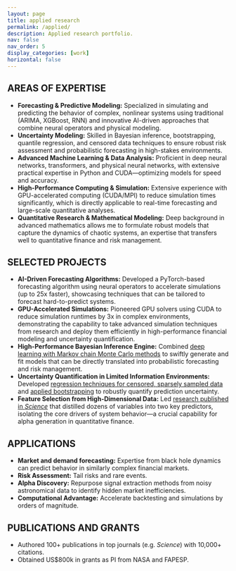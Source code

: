 ```yaml
---
layout: page
title: applied research
permalink: /applied/
description: Applied research portfolio.
nav: false
nav_order: 5
display_categories: [work]
horizontal: false
---
```


## AREAS OF EXPERTISE

* **Forecasting & Predictive Modeling:** Specialized in simulating and predicting the behavior of complex, nonlinear systems using traditional (ARIMA, XGBoost, RNN) and innovative AI-driven approaches that combine neural operators and physical modeling.
* **Uncertainty Modeling:** Skilled in Bayesian inference, bootstrapping, quantile regression, and censored data techniques to ensure robust risk assessment and probabilistic forecasting in high-stakes environments.
* **Advanced Machine Learning & Data Analysis:** Proficient in deep neural networks, transformers, and physical neural networks, with extensive practical expertise in Python and CUDA—optimizing models for speed and accuracy.
* **High-Performance Computing & Simulation:** Extensive experience with GPU-accelerated computing (CUDA/MPI) to reduce simulation times significantly, which is directly applicable to real-time forecasting and large-scale quantitative analyses.
* **Quantitative Research & Mathematical Modeling:** Deep background in advanced mathematics allows me to formulate robust models that capture the dynamics of chaotic systems, an expertise that transfers well to quantitative finance and risk management.

## SELECTED PROJECTS

* **AI-Driven Forecasting Algorithms:** Developed a PyTorch-based forecasting algorithm using neural operators to accelerate simulations (up to 25x faster), showcasing techniques that can be tailored to forecast hard-to-predict systems.
* **GPU-Accelerated Simulations:** Pioneered GPU solvers using CUDA to reduce simulation runtimes by 3x in complex environments, demonstrating the capability to take advanced simulation techniques from research and deploy them efficiently in high-performance financial modeling and uncertainty quantification.
* **High-Performance Bayesian Inference Engine:** Combined [deep learning with Markov chain Monte Carlo methods](https://ui.adsabs.harvard.edu/abs/2022MNRAS.509.5657A/abstract) to swiftly generate and fit models that can be directly translated into probabilistic forecasting and risk management.
* **Uncertainty Quantification in Limited Information Environments:** Developed [regression techniques for censored, sparsely sampled data](https://ui.adsabs.harvard.edu/abs/2020MNRAS.492.4120D/abstract) and [applied bootstrapping](https://ui.adsabs.harvard.edu/abs/2020MNRAS.499.2934R/abstract) to robustly quantify prediction uncertainty.
* **Feature Selection from High-Dimensional Data:** Led [research published in *Science*](https://ui.adsabs.harvard.edu/abs/2012Sci...338.1445N/abstract) that distilled dozens of variables into two key predictors, isolating the core drivers of system behavior—a crucial capability for alpha generation in quantitative finance.

## APPLICATIONS

- **Market and demand forecasting:** Expertise from black hole dynamics can predict behavior in similarly complex financial markets.
- **Risk Assessment:** Tail risks and rare events.
- **Alpha Discovery:** Repurpose signal extraction methods from noisy astronomical data to identify hidden market inefficiencies.
- **Computational Advantage:** Accelerate backtesting and simulations by orders of magnitude.

## PUBLICATIONS AND GRANTS

* Authored 100+ publications in top journals (e.g. *Science*) with 10,000+ citations.
* Obtained US$800k in grants as PI from NASA and FAPESP.
